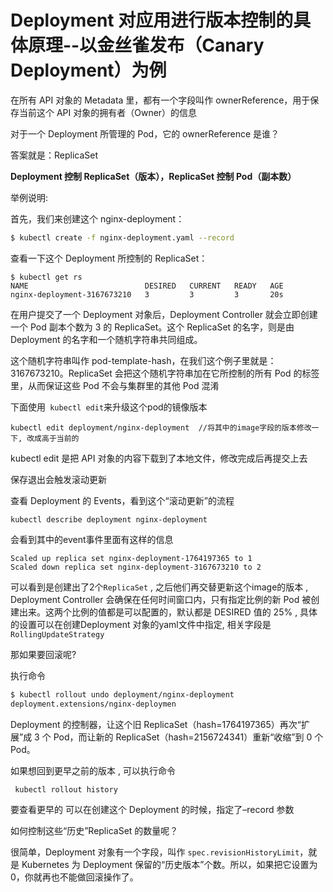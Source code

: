 # Deployment 对应用进行版本控制的具体原理--以金丝雀发布（Canary Deployment）为例

在所有 API 对象的 Metadata 里，都有一个字段叫作 ownerReference，用于保存当前这个 API 对象的拥有者（Owner）的信息

对于一个 Deployment 所管理的 Pod，它的 ownerReference 是谁？

答案就是：ReplicaSet

**Deployment 控制 ReplicaSet（版本），ReplicaSet 控制 Pod（副本数）**



举例说明:

首先，我们来创建这个 nginx-deployment：

```bash
$ kubectl create -f nginx-deployment.yaml --record
```

查看一下这个 Deployment 所控制的 ReplicaSet：

```
$ kubectl get rs
NAME                          DESIRED   CURRENT   READY   AGE
nginx-deployment-3167673210   3         3         3       20s
```

在用户提交了一个 Deployment 对象后，Deployment Controller 就会立即创建一个 Pod 副本个数为 3 的 ReplicaSet。这个 ReplicaSet 的名字，则是由 Deployment 的名字和一个随机字符串共同组成。

这个随机字符串叫作 pod-template-hash，在我们这个例子里就是：3167673210。ReplicaSet 会把这个随机字符串加在它所控制的所有 Pod 的标签里，从而保证这些 Pod 不会与集群里的其他 Pod 混淆

下面使用` kubectl edit`来升级这个pod的镜像版本

```
kubectl edit deployment/nginx-deployment  //将其中的image字段的版本修改一下, 改成高于当前的
```

kubectl edit 是把 API 对象的内容下载到了本地文件，修改完成后再提交上去

保存退出会触发滚动更新

查看 Deployment 的 Events，看到这个“滚动更新”的流程

```
kubectl describe deployment nginx-deployment
```

会看到其中的event事件里面有这样的信息

```
Scaled up replica set nginx-deployment-1764197365 to 1
Scaled down replica set nginx-deployment-3167673210 to 2
```

可以看到是创建出了2个`ReplicaSet`  , 之后他们再交替更新这个image的版本 , Deployment Controller 会确保在任何时间窗口内，只有指定比例的新 Pod 被创建出来。这两个比例的值都是可以配置的，默认都是 DESIRED 值的 25%  , 具体的设置可以在创建Deployment 对象的yaml文件中指定, 相关字段是`RollingUpdateStrategy` 

那如果要回滚呢?

执行命令

```bash
$ kubectl rollout undo deployment/nginx-deployment
deployment.extensions/nginx-deploymen
```

Deployment 的控制器，让这个旧 ReplicaSet（hash=1764197365）再次“扩展”成 3 个 Pod，而让新的 ReplicaSet（hash=2156724341）重新“收缩”到 0 个 Pod。

如果想回到更早之前的版本 , 可以执行命令

```
 kubectl rollout history
```

要查看更早的 可以在创建这个 Deployment 的时候，指定了–record 参数



如何控制这些“历史”ReplicaSet 的数量呢？

很简单，Deployment 对象有一个字段，叫作 `spec.revisionHistoryLimit`，就是 Kubernetes 为 Deployment 保留的“历史版本”个数。所以，如果把它设置为 0，你就再也不能做回滚操作了。